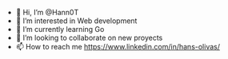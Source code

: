 - 👋 Hi, I’m @Hann0T
- 👀 I’m interested in Web development
- 🌱 I’m currently learning Go
- 💞️ I’m looking to collaborate on new proyects
- 📫 How to reach me https://www.linkedin.com/in/hans-olivas/
